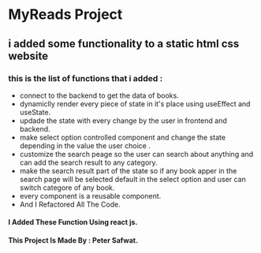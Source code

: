 # MyReads Project
## i added some functionality to a static html css website
### this is the list of functions that i added :
* connect to the backend to get the data of books.
* dynamiclly render every piece of state in it's place using useEffect and useState. 
* updade the state with every change by the user in frontend and backend.
* make select option controlled component and change the state depending in the value the user choice .
* customize the search peage so the user can search about anything and can add the search result to any category.
* make the search result part of the state so if any book apper in the search page will be selected default in the select option and user can switch categore of any book. 
* every component is a reusable component.
* And I Refactored All The Code. 
 
 #### I Added These Function Using react js.

 #### This Project Is Made By : Peter Safwat. 
